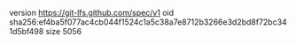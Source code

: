version https://git-lfs.github.com/spec/v1
oid sha256:ef4ba5f077ac4cb044f1524c1a5c38a7e8712b3266e3d2bd8f72bc341d5bf498
size 5056
